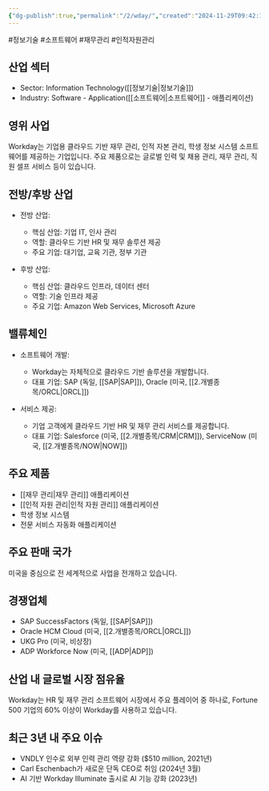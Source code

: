 ```yaml
---
{"dg-publish":true,"permalink":"/2/wday/","created":"2024-11-29T09:42:16.590+09:00","updated":"2025-06-03T20:06:02.096+09:00"}
---
```


#정보기술 #소프트웨어 #재무관리 #인적자원관리

## 산업 섹터

- Sector: Information Technology([[정보기술\|정보기술]])
- Industry: Software - Application([[소프트웨어\|소프트웨어]] - 애플리케이션)

## 영위 사업

Workday는 기업용 클라우드 기반 재무 관리, 인적 자본 관리, 학생 정보 시스템 소프트웨어를 제공하는 기업입니다. 주요 제품으로는 글로벌 인력 및 채용 관리, 재무 관리, 직원 셀프 서비스 등이 있습니다.

## 전방/후방 산업

- 전방 산업:
    
    - 핵심 산업: 기업 IT, 인사 관리
    - 역할: 클라우드 기반 HR 및 재무 솔루션 제공
    - 주요 기업: 대기업, 교육 기관, 정부 기관
    
- 후방 산업:
    
    - 핵심 산업: 클라우드 인프라, 데이터 센터
    - 역할: 기술 인프라 제공
    - 주요 기업: Amazon Web Services, Microsoft Azure
    

## 밸류체인

- 소프트웨어 개발:
    
    - Workday는 자체적으로 클라우드 기반 솔루션을 개발합니다.
    - 대표 기업: SAP (독일, [[SAP\|SAP]]), Oracle (미국, [[2.개별종목/ORCL\|ORCL]])
    
- 서비스 제공:
    
    - 기업 고객에게 클라우드 기반 HR 및 재무 관리 서비스를 제공합니다.
    - 대표 기업: Salesforce (미국, [[2.개별종목/CRM\|CRM]]), ServiceNow (미국, [[2.개별종목/NOW\|NOW]])
    

## 주요 제품

- [[재무 관리\|재무 관리]] 애플리케이션
- [[인적 자원 관리\|인적 자원 관리]] 애플리케이션
- 학생 정보 시스템
- 전문 서비스 자동화 애플리케이션

## 주요 판매 국가

미국을 중심으로 전 세계적으로 사업을 전개하고 있습니다.

## 경쟁업체

- SAP SuccessFactors (독일, [[SAP\|SAP]])
- Oracle HCM Cloud (미국, [[2.개별종목/ORCL\|ORCL]])
- UKG Pro (미국, 비상장)
- ADP Workforce Now (미국, [[ADP\|ADP]])

## 산업 내 글로벌 시장 점유율

Workday는 HR 및 재무 관리 소프트웨어 시장에서 주요 플레이어 중 하나로, Fortune 500 기업의 60% 이상이 Workday를 사용하고 있습니다.

## 최근 3년 내 주요 이슈

- VNDLY 인수로 외부 인력 관리 역량 강화 ($510 million, 2021년)
- Carl Eschenbach가 새로운 단독 CEO로 취임 (2024년 3월)
- AI 기반 Workday Illuminate 출시로 AI 기능 강화 (2023년)